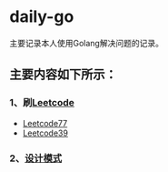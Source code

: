 # daily-go
主要记录本人使用Golang解决问题的记录。

## 主要内容如下所示：

### 1、刷[Leetcode](https://github.com/dqixuan/daily-go/tree/main/algorithm) 
   - [Leetcode77](https://github.com/dqixuan/daily-go/tree/main/algorithm/leetcode77)
   - [Leetcode39](https://github.com/dqixuan/daily-go/blob/main/algorithm/leetcode39/leetcode39.go)

### 2、[设计模式](https://github.com/dqixuan/daily-go/tree/main/design_patten)
